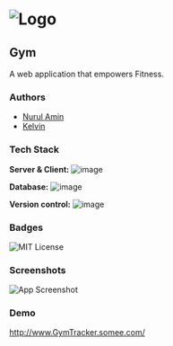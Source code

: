 # ![Logo](https://cdn-icons-png.flaticon.com/512/69/69840.png)

## Gym
A web application that empowers Fitness.

### Authors
- [Nurul Amin](https://www.github.com/NurulAmin7990)
- [Kelvin](https://www.github.com/kelvin789)
  
### Tech Stack
**Server & Client:** ![image](https://img.shields.io/badge/.NET-512BD4?style=for-the-badge&logo=dotnet&logoColor=white)

**Database:** ![image](https://img.shields.io/badge/MySQL-00000F?style=for-the-badge&logo=mysql&logoColor=white)

**Version control:** ![image](https://img.shields.io/badge/GitHub-100000?style=for-the-badge&logo=github&logoColor=white)

### Badges
![MIT License](https://img.shields.io/apm/l/atomic-design-ui.svg?)

### Screenshots
![App Screenshot](https://via.placeholder.com/468x300?text=App+Screenshot+Here)

### Demo
<http://www.GymTracker.somee.com/>